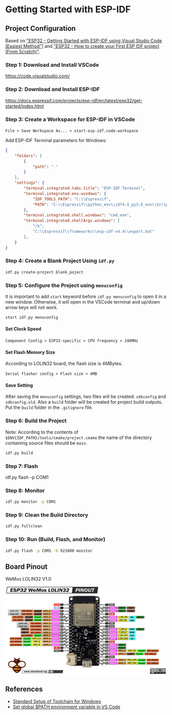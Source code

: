# Getting Started with ESP-IDF

## Project Configuration

Based on ["ESP32 - Getting Started with ESP-IDF using Visual Studio Code [Easiest Method"]](https://www.youtube.com/watch?v=5IuZ-E8Tmhg) and ["ESP32 - How to create your First ESP IDF project (From Scratch)"](https://www.youtube.com/watch?v=oHHOCdmLiII).

### Step 1: Download and Install VSCode

https://code.visualstudio.com/


### Step 2: Download and Install ESP-IDF

https://docs.espressif.com/projects/esp-idf/en/latest/esp32/get-started/index.html

### Step 3: Create a Workspace for ESP-IDF in VSCode

`File > Save Workspace As... > start-esp-idf.code-workspace`

Add ESP-IDF Terminal parameters for Windows:

```json
{
	"folders": [
		{
			"path": "."
		}
	],
	"settings": {
		"terminal.integrated.tabs.title": "ESP-IDF Terminal",
		"terminal.integrated.env.windows": {
			"IDF_TOOLS_PATH": "C:\\Espressif",
			"PATH": "C:\\Espressif\\python_env\\idf4.4_py3.8_env\\Scripts;${env:PATH}"
		},
		"terminal.integrated.shell.windows": "cmd.exe",
		"terminal.integrated.shellArgs.windows": [
			"/k",
			"C:\\Espressif\\frameworks\\esp-idf-v4.4\\export.bat"
		],
	}
}
```

### Step 4: Create a Blank Project Using `idf.py`

```bash
idf.py create-project blank_poject
```

### Step 5: Configure the Project using `menuconfig`

It is important to add `start` keyword before `idf.py menuconfig` to open it in a new window. Otherwise, it will open in the VSCode terminal and up/down arrow keys will not work.

```bash
start idf.py menuconfig
```

#### Set Clock Speed

`Component Config > ESP32-specific > CPU frequency > 240MHz`

#### Set Flash Memory Size

According to LOLIN32 board, the flash size is 4MBytes.

`Serial flasher config > Flash size > 4MB`

#### Save Setting

After saving the `menuconfig` settings, two files will be created: `sdkconfig` and `sdkconfig.old`.
Also a `build` folder will be created for project build outputs. Put the `build` folder in the `.gitignore` file.

### Step 6: Build the Project

Note: According to the contents of `$ENV{IDF_PATH}/tools/cmake/project.cmake` the name of the directory containing source files
should be `main`.

```bash
idf.py build
```

### Step 7: Flash

idf.py flash -p COM1

### Step 8: Monitor

```bash
idf.py monitor -p COM1
```

### Step 9: Clean the Build Directory

```bash
idf.py fullclean
```

### Step 10: Run (Build, Flash, and Monitor)

```bash
idf.py flash -p COM1 -b 921600 monitor
```


## Board Pinout

WeMos LOLIN32 V1.0

![](assets/esp32-lolin32.png)

## References

- [Standard Setup of Toolchain for Windows](https://docs.espressif.com/projects/esp-idf/en/latest/esp32/get-started/windows-setup.html)
- [Set global $PATH environment variable in VS Code](https://stackoverflow.com/questions/43983718/set-global-path-environment-variable-in-vs-code)
